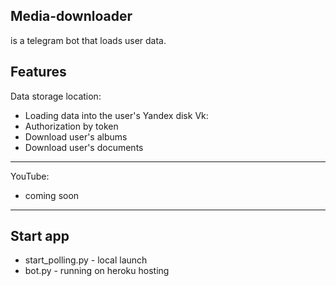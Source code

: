 Media-downloader
--------
is a telegram bot that loads user data.

Features
--------
Data storage location:
 - Loading data into the user's Yandex disk
Vk:
  - Authorization by token
  - Download user's albums
  - Download user's documents
--------
YouTube:
  - coming soon
--------
Start app
--------
- start_polling.py - local launch
- bot.py - running on heroku hosting
